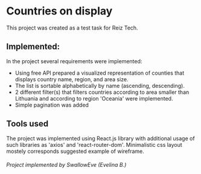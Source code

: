 # Countries on display

This project was created as a test task for Reiz Tech.

## Implemented:

In the project several requirements were implemented:

* Using free API prepared a visualized representation of counties that displays country name,
  region, and area size.
* The list is sortable alphabetically by name (ascending, descending).
* 2 different filter(s) that filters countries according to area smaller than Lithuania and according to region 'Oceania' were implemented.
* Simple pagination was added

## Tools used

The project was implemented using React.js library with additional usage of such libraries as 'axios' and 'react-router-dom'. Minimalistic css layout mostely corresponds suggested example of wireframe.

###### Project implemented by SwallowEve (Evelina B.)
